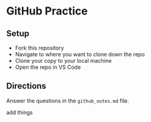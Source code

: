 # GitHub Practice

## Setup

- Fork this repository
- Navigate to where you want to clone down the repo
- Clone your copy to your local machine 
- Open the repo in VS Code

## Directions

Answer the questions in the `github_notes.md` file.

 add things